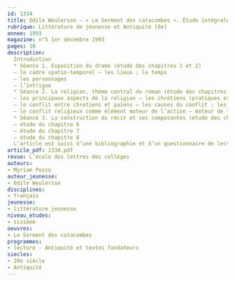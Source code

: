 ```yaml
---
id: 1334
title: Odile Weulersse – « Le Serment des catacombes ». Étude intégrale (1/2)
rubrique: Littérature de jeunesse et Antiquité [6e]
annee: 1993
magazine: n°5 1er décembre 1993
pages: 10
description: 
  Introduction
  * Séance 1. Exposition du drame (étude des chapitres 1 et 2)
  – le cadre spatio-temporel – les lieux ; le temps
  – les personnages
  – l’intrigue
  * Séance 2. La religion, thème central du roman (étude des chapitres 3, 4, et 5)
  – les principaux aspects de la religion – les chrétiens (pratiques et croyances ; personnages ; lexique) ; les païens (pratiques et croyances ; personnages ; lexique)
  – le conflit entre chrétiens et païens – les causes du conflit ; les acteurs du conflit ; le comportement des chrétiens
  – le conflit religieux comme élément moteur de l’action – moteur de l’action dramatique ; générateur de sentiments ; le conflit religieux, tissu de la narration
  * Séance 3. La construction du récit et ses composantes (étude des chapitres 6, 7 et 8)
  – étude du chapitre 6
  – étude du chapitre 7
  – étude du chapitre 8
  L’article est suivi d’une bibliographie et d’un questionnaire de lecture.
article_pdf: 1334.pdf
revue: L’école des lettres des collèges
auteurs:
- Myriam Pozzo
auteur_jeunesse:
- Odile Weulersse
disciplines:
- français
jeunesse:
- littérature jeunesse
niveau_etudes:
- sixième
oeuvres:
- Le Serment des catacombes
programmes:
- lecture - Antiquité et textes fondateurs
siecles:
- 20e siècle
- Antiquité
---
```

